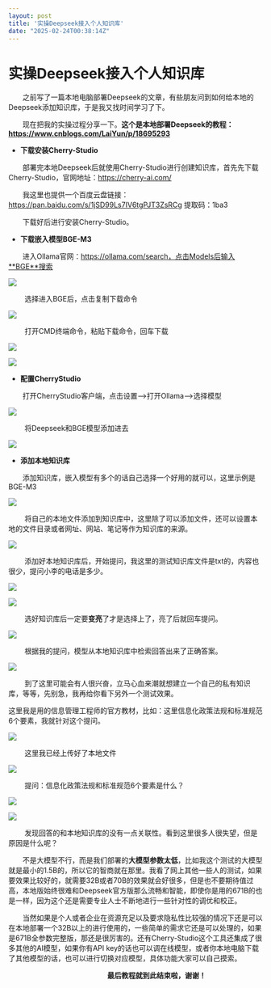 ```yaml
---
layout: post
title: '实操Deepseek接入个人知识库'
date: "2025-02-24T00:38:14Z"
---
```

实操Deepseek接入个人知识库
=================

　　之前写了一篇本地电脑部署Deepseek的文章，有些朋友问到如何给本地的Deepseek添加知识库，于是我又找时间学习了下。

  
　　现在把我的实操过程分享一下。**这个是本地部署Deepseek的教程：https://www.cnblogs.com/LaiYun/p/18695293**

*   **下载安装Cherry-Studio**

　　部署完本地Deepseek后就使用Cherry-Studio进行创建知识库，首先先下载Cherry-Studio，官网地址：https://cherry-ai.com/

　　我这里也提供一个百度云盘链接：https://pan.baidu.com/s/1jSD99Ls7IV6tgPJT3ZsRCg 提取码：1ba3

　　下载好后进行安装Cherry-Studio。

*   **下载嵌入模型BGE-M3**

　　进入Ollama官网：https://ollama.com/search，点击Models后输入**BGE**搜索

![](https://img2024.cnblogs.com/blog/1602588/202502/1602588-20250223101450269-1362523365.png)

 　　选择进入BGE后，点击复制下载命令

![](https://img2024.cnblogs.com/blog/1602588/202502/1602588-20250223101601887-725510480.png)

 　　打开CMD终端命令，粘贴下载命令，回车下载

![](https://img2024.cnblogs.com/blog/1602588/202502/1602588-20250223101825219-421711019.png)

![](https://img2024.cnblogs.com/blog/1602588/202502/1602588-20250223101856440-1486388124.png)

*   **配置CherryStudio**

　　打开CherryStudio客户端，点击设置-->打开Ollama-->选择模型

![](https://img2024.cnblogs.com/blog/1602588/202502/1602588-20250223102614035-1809248681.png)

 　　将Deepseek和BGE模型添加进去

![](https://img2024.cnblogs.com/blog/1602588/202502/1602588-20250223102721381-112880702.png)

*   **添加本地知识库**

　　添加知识库，嵌入模型有多个的话自己选择一个好用的就可以，这里示例是BGE-M3

![](https://img2024.cnblogs.com/blog/1602588/202502/1602588-20250223103507102-1410685751.png)

 　　将自己的本地文件添加到知识库中，这里除了可以添加文件，还可以设置本地的文件目录或者网址、网站、笔记等作为知识库的来源。

![](https://img2024.cnblogs.com/blog/1602588/202502/1602588-20250223104009061-1503424817.png)

 　　添加好本地知识库后，开始提问，我这里的测试知识库文件是txt的，内容也很少，提问小李的电话是多少。

![](https://img2024.cnblogs.com/blog/1602588/202502/1602588-20250223104432463-1262490788.png)

![](https://img2024.cnblogs.com/blog/1602588/202502/1602588-20250223104551229-1745370245.png)

 　　选好知识库后一定要**变亮**了才是选择上了，亮了后就回车提问。

![](https://img2024.cnblogs.com/blog/1602588/202502/1602588-20250223104623733-1978622340.png)

 　　根据我的提问，模型从本地知识库中检索回答出来了正确答案。

![](https://img2024.cnblogs.com/blog/1602588/202502/1602588-20250223104746515-1056509415.png)

 　　到了这里可能会有人很兴奋，立马心血来潮就想建立一个自己的私有知识库，等等，先别急，我再给你看下另外一个测试效果。 

这里我是用的信息管理工程师的官方教材，比如：这里信息化政策法规和标准规范6个要素，我就针对这个提问。

![](https://img2024.cnblogs.com/blog/1602588/202502/1602588-20250223105240953-1017192365.png)

 　　这里我已经上传好了本地文件

![](https://img2024.cnblogs.com/blog/1602588/202502/1602588-20250223115932614-417603597.png)

 　　提问：信息化政策法规和标准规范6个要素是什么？

![](https://img2024.cnblogs.com/blog/1602588/202502/1602588-20250223120141786-927831465.png)

![](https://img2024.cnblogs.com/blog/1602588/202502/1602588-20250223120215688-2090042808.png)

 　　发现回答的和本地知识库的没有一点关联性。看到这里很多人很失望，但是原因是什么呢？

　　不是大模型不行，而是我们部署的**大模型参数太低**，比如我这个测试的大模型就是最小的1.5B的，所以它的智商就在那里。我看了网上其他一些人的测试，如果要效果比较好的，就需要32B或者70B的效果就会好很多，但是也不要期待值过高，本地版始终很难和Deepseek官方版那么流畅和智能，即使你是用的671B的也是一样，因为这个还是需要专业人士不断地进行一些针对性的调优和校正。

　　当然如果是个人或者企业在资源充足以及要求隐私性比较强的情况下还是可以在本地部署一个32B以上的进行使用的，一些简单的需求它还是可以处理的，如果是671B全参数完整版，那还是很厉害的。还有Cherry-Studio这个工具还集成了很多其他的AI模型，如果你有API key的话也可以调在线模型，或者你本地电脑下载了其他模型的话，也可以进行切换对应模型，具体功能大家可以自己摸索。

　　　　　　　　　　　　　　**最后教程就到此结束啦，谢谢！**